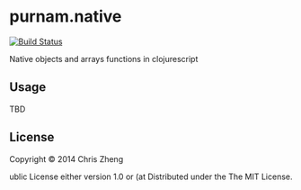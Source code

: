 # purnam.native

[![Build Status](https://travis-ci.org/purnam/purnam.native.png?branch=master)](https://travis-ci.org/purnam/purnam.native)

Native objects and arrays functions in clojurescript


## Usage

TBD

## License

Copyright © 2014 Chris Zheng

ublic License either version 1.0 or (at
Distributed under the The MIT License.
